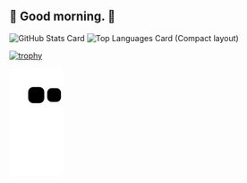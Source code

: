 ## 🍎 Good morning. 🍎

![GitHub Stats Card](https://github-readme-stats.vercel.app/api?username=ringosan1974&theme=onedark) ![Top Languages Card (Compact layout)](https://github-readme-stats.vercel.app/api/top-langs/?username=ringosan1974&layout=compact&theme=onedark)

[![trophy](https://github-profile-trophy.vercel.app/?username=ringosan1974&theme=onedark&column=7)](https://github.com/ryo-ma/github-profile-trophy)

![github-contribution-grid-snake](https://raw.githubusercontent.com/ringosan1974/ringosan1974/main/img/snake.svg)
